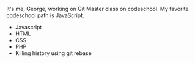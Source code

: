 It's me, George, working on Git Master class on codeschool.
My favorite codeschool path is JavaScript.
* Javascript
* HTML
* CSS
* PHP
* Killing history using git rebase
